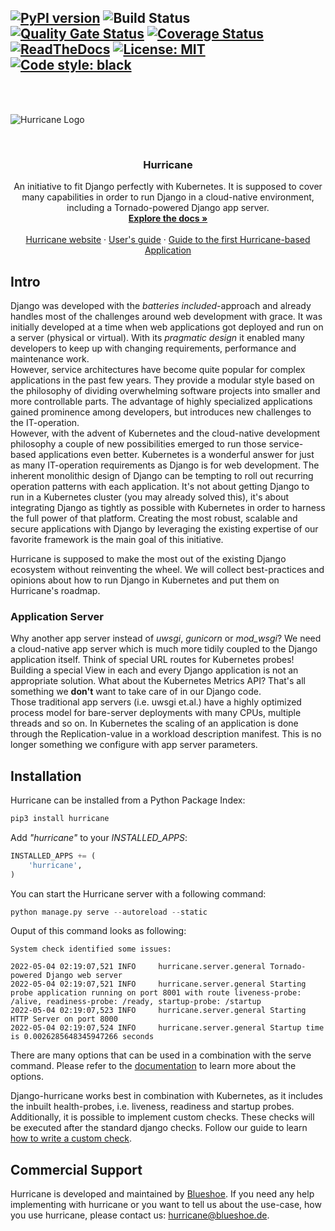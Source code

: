 [![PyPI version](https://badge.fury.io/py/django-hurricane.svg)](https://badge.fury.io/py/django-hurricane) ![Build Status](https://github.com/django-hurricane/django-hurricane/actions/workflows/python-app.yml/badge.svg) [![Quality Gate Status](https://sonarcloud.io/api/project_badges/measure?project=django-hurricane_django-hurricane&metric=alert_status)](https://sonarcloud.io/summary/new_code?id=django-hurricane_django-hurricane) [![Coverage Status](https://coveralls.io/repos/github/django-hurricane/django-hurricane/badge.svg?branch=main)](https://coveralls.io/github/django-hurricane/django-hurricane?branch=main) [![ReadTheDocs](https://readthedocs.org/projects/django-hurricane/badge/?version=latest)](https://django-hurricane.readthedocs.io/en/latest/) [![License: MIT](https://img.shields.io/badge/license-MIT-green)](https://opensource.org/licenses/MIT) [![Code style: black](https://img.shields.io/badge/code%20style-black-000000.svg)](https://github.com/psf/black)
--------------------------------------------------------------------------------
<br />
<br />

![Hurricane Logo](https://raw.githubusercontent.com/Blueshoe/django-hurricane/master/docs/_static/img/logo.png)

<!-- PROJECT LOGO -->
<br />
<div align="center">
  <h3 align="center">Hurricane</h3>

  <p align="center">
    An initiative to fit Django perfectly with Kubernetes. It is supposed to cover many capabilities in order to run 
    Django in a cloud-native environment, including a Tornado-powered Django app server.
    <br />
    <a href="https://django-hurricane.readthedocs.io/en/latest/"><strong>Explore the docs »</strong></a>
    <br />
    <br />
    <a href="https://django-hurricane.io/">Hurricane website</a>
    ·
    <a href="https://django-hurricane.readthedocs.io/en/latest/usage.html">User's guide</a>
    ·
    <a href="https://django-hurricane.io/basic-app/">Guide to the first Hurricane-based Application</a>
  </p>
</div> 

## Intro

Django was developed with the *batteries included*-approach and already handles most of the challenges around 
web development with grace. It was initially developed at a time when web applications got deployed and run on a server 
(physical or virtual). With its *pragmatic design* it enabled many developers to keep up with changing requirements, 
performance and maintenance work.  
However, service architectures have become quite popular for complex applications in the past few years. They provide
a modular style based on the philosophy of dividing overwhelming software projects into smaller and more controllable 
parts. The advantage of highly specialized applications gained prominence among developers, but introduces new 
challenges to the IT-operation.   
However, with the advent of Kubernetes and the cloud-native development philosophy a couple of new possibilities emerged
to run those service-based applications even better. Kubernetes is a wonderful answer for just as many IT-operation 
requirements as Django is for web development. The inherent monolithic design of Django can be tempting to roll out 
recurring operation patterns with each application. It's not about getting Django to run in a 
Kubernetes cluster (you may already solved this), it's about integrating Django as tightly as possible with Kubernetes 
in order to harness the full power of that platform. Creating the most robust, scalable and secure applications 
with Django by leveraging the existing expertise of our favorite framework is the main goal of this initiative.

Hurricane is supposed to make the most out of the existing Django ecosystem without reinventing the wheel. 
We will collect best-practices and opinions about how to run Django in Kubernetes and put them on Hurricane's roadmap.

### Application Server
Why another app server instead of *uwsgi*, *gunicorn* or *mod_wsgi*? We need a cloud-native app server which is
much more tidily coupled to the Django application itself. Think of special URL routes for Kubernetes probes! Building a
special View in each and every Django application is not an appropriate solution. What about the Kubernetes Metrics API?
That's all something we **don't** want to take care of in our Django code.  
Those traditional app servers (i.e. uwsgi et.al.) have a highly optimized process model for bare-server deployments with
many CPUs, multiple threads and so on. In Kubernetes the scaling of an application is done through the Replication-value
in a workload description manifest. This is no longer something we configure with app server parameters.
  
## Installation

Hurricane can be installed from a Python Package Index:
```bash
pip3 install hurricane
```

Add *"hurricane"* to your *INSTALLED_APPS*: 
```python
INSTALLED_APPS += (
    'hurricane',
)
```
You can start the Hurricane server with a following command:
```python
python manage.py serve --autoreload --static
```
Ouput of this command looks as following:

```
System check identified some issues:

2022-05-04 02:19:07,521 INFO     hurricane.server.general Tornado-powered Django web server
2022-05-04 02:19:07,521 INFO     hurricane.server.general Starting probe application running on port 8001 with route liveness-probe: /alive, readiness-probe: /ready, startup-probe: /startup
2022-05-04 02:19:07,523 INFO     hurricane.server.general Starting HTTP Server on port 8000
2022-05-04 02:19:07,524 INFO     hurricane.server.general Startup time is 0.0026285648345947266 seconds
```

There are many options that can be used in a combination with the serve command. Please refer to the [documentation](https://django-hurricane.readthedocs.io/en/latest/usage.html) to learn more about the options.

Django-hurricane works best in combination with Kubernetes, as it includes the inbuilt health-probes, i.e. liveness, readiness and startup probes. Additionally, it is possible to implement custom checks. These checks will be executed after the standard django checks. Follow our guide to learn [how to write a custom check](https://django-hurricane.io/custom-checks/).


## Commercial Support
Hurricane is developed and maintained by [Blueshoe](https://www.blueshoe.de). 
If you need any help implementing with hurricane or you want to tell us about the use-case, how you use hurricane, please contact us: hurricane@blueshoe.de.